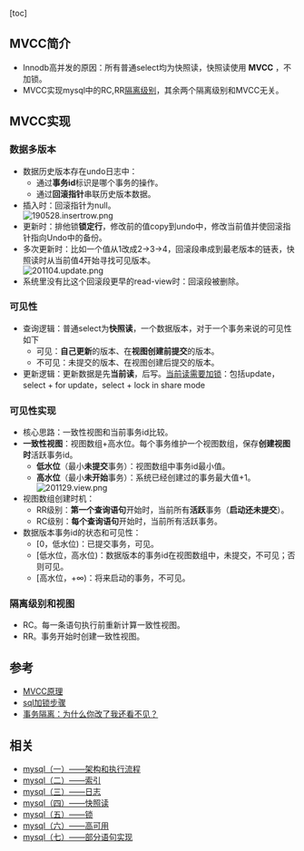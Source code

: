 [toc]
## MVCC简介 ##
- Innodb高并发的原因：所有普通select均为快照读，快照读使用 **MVCC** ，不加锁。
- MVCC实现mysql中的RC,RR[隔离级别](https://blog.csdn.net/qq_40369829/article/details/79361814)，其余两个隔离级别和MVCC无关。

## MVCC实现 ##
### 数据多版本 ###
- 数据历史版本存在undo日志中：
  - 通过**事务id**标识是哪个事务的操作。
  - 通过**回滚指针**串联历史版本数据。
- 插入时：回滚指针为null。<br>![190528.insertrow.png](https://img-blog.csdnimg.cn/20190528120218179.png)
- 更新时：排他锁**锁定行**，修改前的值copy到undo中，修改当前值并使回滚指针指向Undo中的备份。
- 多次更新时：比如一个值从1改成2->3->4，回滚段串成到最老版本的链表，快照读时从当前值4开始寻找可见版本。<br>![201104.update.png](https://static001.geekbang.org/resource/image/d9/ee/d9c313809e5ac148fc39feff532f0fee.png)
- 系统里没有比这个回滚段更早的read-view时：回滚段被删除。

### 可见性 ###
- 查询逻辑：普通select为**快照读**，一个数据版本，对于一个事务来说的可见性如下
  - 可见：**自己更新**的版本、在**视图创建前提交**的版本。
  - 不可见：未提交的版本、在视图创建后提交的版本。
- 更新逻辑：更新数据是先**当前读**，后写。[当前读需要加锁](https://time.geekbang.org/column/article/70562)：包括update，select + for update，select + lock in share mode

### 可见性实现 ###
- 核心思路：一致性视图和当前事务id比较。
- **一致性视图**：视图数组+高水位。每个事务维护一个视图数组，保存**创建视图时**活跃事务id。
  - **低水位**（最小**未提交**事务）：视图数组中事务id最小值。
  - **高水位**（最小**未开始**事务）：系统已经创建过的事务最大值+1。<br>![201129.view.png](https://static001.geekbang.org/resource/image/88/5e/882114aaf55861832b4270d44507695e.png)
- 视图数组创建时机：
  - RR级别：**第一个查询语句**开始时，当前所有**活跃**事务（**启动还未提交**）。
  - RC级别：**每个查询语句**开始时，当前所有活跃事务。
- 数据版本事务id的状态和可见性：
  - [0，低水位)：已提交事务，可见。
  - [低水位，高水位)：数据版本的事务id在视图数组中，未提交，不可见；否则可见。
  - [高水位，+∞)：将来启动的事务，不可见。

### 隔离级别和视图 ###
- RC。每一条语句执行前重新计算一致性视图。
- RR。事务开始时创建一致性视图。

## 参考 ##
- [MVCC原理](https://mp.weixin.qq.com/s?__biz=MjM5NzAzMTY4NQ==&mid=2653930052&idx=1&sn=eb4cf71dc838e784af27dff2a1ca8d4b&chksm=bd3b582e8a4cd138536baa9a9b8a831f3f34c7790eed4c6f26ffecf0c332636ad896ed9f8da3&scene=21)
- [sql加锁步骤](https://www.cnblogs.com/yelbosh/p/5813865.html)
- [事务隔离：为什么你改了我还看不见？](https://time.geekbang.org/column/article/68963)

## 相关 ##
- [mysql（一）——架构和执行流程](https://blog.csdn.net/qq_40369829/article/details/100154362)
- [mysql（二）——索引](https://blog.csdn.net/qq_40369829/article/details/100154514)
- [mysql（三）——日志](https://blog.csdn.net/qq_40369829/article/details/100154560)
- [mysql（四）——快照读](https://blog.csdn.net/qq_40369829/article/details/91359489)
- [mysql（五）——锁](https://blog.csdn.net/qq_40369829/article/details/100154535)
- [mysql（六）——高可用](https://blog.csdn.net/qq_40369829/article/details/110413780)
- [mysql（七）——部分语句实现](https://blog.csdn.net/qq_40369829/article/details/110413795)